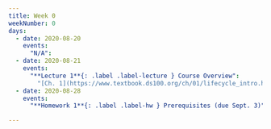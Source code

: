 ```yaml
---
title: Week 0
weekNumber: 0
days:
  - date: 2020-08-20
    events:
      "N/A":
  - date: 2020-08-21
    events:
      "**Lecture 1**{: .label .label-lecture } Course Overview":
        "[Ch. 1](https://www.textbook.ds100.org/ch/01/lifecycle_intro.html)"
  - date: 2020-08-28
    events:
      "**Homework 1**{: .label .label-hw } Prerequisites (due Sept. 3)":

---
```

